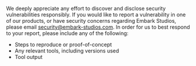 We deeply appreciate any effort to discover and disclose security vulnerabilities responsibly.
If you would like to report a vulnerability in one of our products, or have security concerns regarding Embark Studios, please email security@embark-studios.com.
In order for us to best respond to your report, please include any of the following:
* Steps to reproduce or proof-of-concept
* Any relevant tools, including versions used
* Tool output
